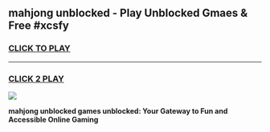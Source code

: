 
## mahjong unblocked - Play Unblocked Gmaes & Free #xcsfy
<h3>
<a href="https://news.freeplayer.one?title=mahjong_unblocked&ref=24F">CLICK TO PLAY</a></h3>
<hr>

<h3>
<a href="https://news.freeplayer.one?title=mahjong_unblocked&ref=24F">CLICK 2 PLAY</a>
  
</h3>

<a href="https://news.freeplayer.one?title=mahjong_unblocked&ref=24F/"><img src="https://clearcache.store/games.png"></a>


**mahjong unblocked games unblocked: Your Gateway to Fun and Accessible Online Gaming**

